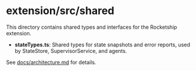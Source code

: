 # extension/src/shared

This directory contains shared types and interfaces for the Rocketship extension.

- **stateTypes.ts**: Shared types for state snapshots and error reports, used by StateStore, SupervisorService, and agents.

See [docs/architecture.md](../../../../docs/architecture.md) for details.